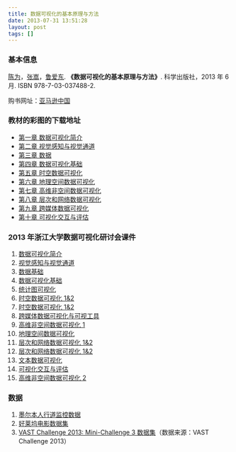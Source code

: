 ```yaml
---
title: 数据可视化的基本原理与方法
date: 2013-07-31 13:51:28
layout: post
tags: []
---
```


### 基本信息

[陈为](http://www.cad.zju.edu.cn/home/chenwei/)，[张嵩](http://www.cse.msstate.edu/~szhang/)，[鲁爱东](http://coitweb.uncc.edu/~alu1/). **《数据可视化的基本原理与方法》**. 科学出版社，2013 年 6 月. ISBN 978-7-03-037488-2.

购书网址：[亚马逊中国](http://www.amazon.cn/%E6%95%B0%E6%8D%AE%E5%8F%AF%E8%A7%86%E5%8C%96%E7%9A%84%E5%9F%BA%E6%9C%AC%E5%8E%9F%E7%90%86%E4%B8%8E%E6%96%B9%E6%B3%95-%E9%99%88%E4%B8%BA/dp/B00DY1F7KA/ref=sr_1_1?ie=UTF8&qid=1374652009&sr=8-1&keywords=%E6%95%B0%E6%8D%AE%E5%8F%AF%E8%A7%86%E5%8C%96%E7%9A%84%E5%9F%BA%E6%9C%AC%E5%8E%9F%E7%90%86%E4%B8%8E%E6%96%B9%E6%B3%95)

### 教材的彩图的下载地址

-   [第一章 数据可视化简介](http://pan.baidu.com/share/link?shareid=3548534702&uk=3610345149)
-   [第二章 视觉感知与视觉通道](http://pan.baidu.com/share/link?shareid=3552084919&uk=3610345149)
-   [第三章 数据](http://pan.baidu.com/share/link?shareid=3550264525&uk=3610345149)
-   [第四章 数据可视化基础](http://pan.baidu.com/share/link?shareid=3549587599&uk=3610345149)
-   [第五章 时空数据可视化](http://pan.baidu.com/share/link?shareid=3549147435&uk=3610345149)
-   [第六章 地理空间数据可视化](http://pan.baidu.com/share/link?shareid=3551084439&uk=3610345149)
-   [第七章 高维非空间数据可视化](http://pan.baidu.com/share/link?shareid=3550640748&uk=3610345149)
-   [第八章 层次和网络数据可视化](http://pan.baidu.com/share/link?shareid=3552517374&uk=3610345149)
-   [第九章 跨媒体数据可视化](http://pan.baidu.com/share/link?shareid=3551541801&uk=3610345149)
-   [第十章 可视化交互与评估](http://pan.baidu.com/share/link?shareid=3549892524&uk=3610345149)

### 2013 年浙江大学数据可视化研讨会课件

1.  [数据可视化简介](http://pan.baidu.com/share/link?shareid=299987714&uk=3610345149)
2.  [视觉感知与视觉通道](http://pan.baidu.com/share/link?shareid=299181042&uk=3610345149)
3.  [数据基础](http://pan.baidu.com/share/link?shareid=298276123&uk=3610345149)
4.  [数据可视化基础](http://pan.baidu.com/share/link?shareid=296745003&uk=3610345149)
5.  [统计图可视化](http://pan.baidu.com/share/link?shareid=295694915&uk=3610345149)
6.  [时空数据可视化 1&2](http://pan.baidu.com/share/link?shareid=294772927&uk=3610345149)
7.  [时空数据可视化 1&2](http://pan.baidu.com/share/link?shareid=294772927&uk=3610345149)
8.  [跨媒体数据可视化与可视工具](http://pan.baidu.com/share/link?shareid=293989302&uk=3610345149)
9.  [高维非空间数据可视化 1](http://pan.baidu.com/share/link?shareid=293093676&uk=3610345149)
10. [地理空间数据可视化](http://pan.baidu.com/share/link?shareid=292187232&uk=3610345149)
11. [层次和网络数据可视化 1&2](http://pan.baidu.com/share/link?shareid=291360289&uk=3610345149)
12. [层次和网络数据可视化 1&2](http://pan.baidu.com/share/link?shareid=291360289&uk=3610345149)
13. [文本数据可视化](http://pan.baidu.com/share/link?shareid=290149223&uk=3610345149)
14. [可视化交互与评估](http://pan.baidu.com/share/link?shareid=1928021044&uk=3610345149)
15. [高维非空间数据可视化 2](http://pan.baidu.com/share/link?shareid=288082969&uk=3610345149)

### 数据

1. [墨尔本人行道监控数据](http://pan.baidu.com/share/link?shareid=3921572440&uk=3610345149)
2. [好莱坞电影数据集](http://pan.baidu.com/share/link?shareid=3925629793&uk=3610345149)
3. [VAST Challenge 2013: Mini-Challenge 3 数据集](http://pan.baidu.com/share/link?shareid=2028094950&uk=3610345149)（数据来源：VAST Challenge 2013）
